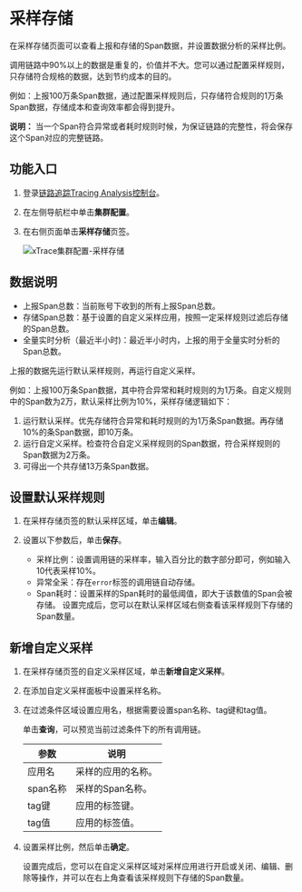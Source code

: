 # 采样存储

在采样存储页面可以查看上报和存储的Span数据，并设置数据分析的采样比例。

调用链路中90%以上的数据是重复的，价值并不大。您可以通过配置采样规则，只存储符合规格的数据，达到节约成本的目的。

例如：上报100万条Span数据，通过配置采样规则后，只存储符合规则的1万条Span数据，存储成本和查询效率都会得到提升。

**说明：** 当一个Span符合异常或者耗时规则时候，为保证链路的完整性，将会保存这个Span对应的完整链路。

## 功能入口

1.  登录[链路追踪Tracing Analysis控制台](https://tracing-sg.console.aliyun.com/)。

2.  在左侧导航栏中单击**集群配置**。

3.  在右侧页面单击**采样存储**页签。

    ![xTrace集群配置-采样存储](https://static-aliyun-doc.oss-accelerate.aliyuncs.com/assets/img/zh-CN/0331609161/p264779.png)


## 数据说明

-   上报Span总数：当前账号下收到的所有上报Span总数。
-   存储Span总数：基于设置的自定义采样应用，按照一定采样规则过滤后存储的Span总数。
-   全量实时分析（最近半小时\)：最近半小时内，上报的用于全量实时分析的Span总数。

上报的数据先运行默认采样规则，再运行自定义采样。

例如：上报100万条Span数据，其中符合异常和耗时规则的为1万条。自定义规则中的Span数为2万，默认采样比例为10%，采样存储逻辑如下：

1.  运行默认采样。优先存储符合异常和耗时规则的为1万条Span数据。再存储10%的条Span数据，即10万条。
2.  运行自定义采样。检查符合自定义采样规则的Span数据，符合采样规则的Span数据为2万条。
3.  可得出一个共存储13万条Span数据。

## 设置默认采样规则

1.  在采样存储页签的默认采样区域，单击**编辑**。

2.  设置以下参数后，单击**保存**。

    -   采样比例：设置调用链的采样率，输入百分比的数字部分即可，例如输入10代表采样10%。
    -   异常全采：存在`error`标签的调用链自动存储。
    -   Span耗时：设置采样的Span耗时的最低阈值，即大于该数值的Span会被存储。
    设置完成后，您可以在默认采样区域右侧查看该采样规则下存储的Span数量。


## 新增自定义采样

1.  在采样存储页签的自定义采样区域，单击**新增自定义采样**。

2.  在添加自定义采样面板中设置采样名称。

3.  在过滤条件区域设置应用名，根据需要设置span名称、tag键和tag值。

    单击**查询**，可以预览当前过滤条件下的所有调用链。

    |参数|说明|
    |--|--|
    |应用名|采样的应用的名称。|
    |span名称|采样的Span名称。|
    |tag键|应用的标签键。|
    |tag值|应用的标签值。|

4.  设置采样比例，然后单击**确定**。

    设置完成后，您可以在自定义采样区域对采样应用进行开启或关闭、编辑、删除等操作，并可以在右上角查看该采样规则下存储的Span数量。


